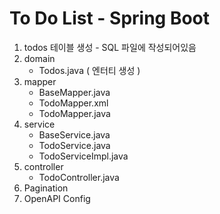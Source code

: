 # To Do List - Spring Boot
1. todos 테이블 생성 - SQL 파일에 작성되어있음
2. domain
    - Todos.java ( 엔터티 생성 )
3. mapper
    - BaseMapper.java
    - TodoMapper.xml
    - TodoMapper.java
4. service
    - BaseService.java
    - TodoService.java
    - TodoServiceImpl.java
5. controller
    - TodoController.java
6. Pagination
7. OpenAPI Config